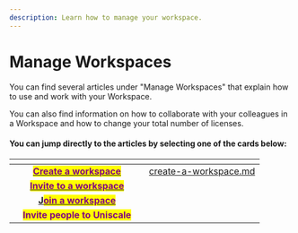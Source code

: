 ```yaml
---
description: Learn how to manage your workspace.
---
```


# Manage Workspaces

You can find several articles under "Manage Workspaces" that explain how to use and work with your Workspace.&#x20;

You can also find information on how to collaborate with your colleagues in a Workspace and how to change your total number of licenses.



#### You can jump directly to the articles by selecting one of the cards below:

<table data-card-size="large" data-view="cards"><thead><tr><th></th><th align="center"></th><th></th><th data-hidden data-card-target data-type="content-ref"></th></tr></thead><tbody><tr><td></td><td align="center"><a href="create-a-workspace.md"><mark style="color:purple;"><strong>Create a workspace</strong></mark></a></td><td></td><td><a href="create-a-workspace.md">create-a-workspace.md</a></td></tr><tr><td></td><td align="center"><a href="invite-to-a-workspace.md"><mark style="color:purple;"><strong>Invite to a workspace</strong></mark></a></td><td></td><td></td></tr><tr><td></td><td align="center"><a href="broken-reference"><strong>J</strong><mark style="color:purple;"><strong>oin a workspace</strong></mark></a></td><td></td><td></td></tr><tr><td></td><td align="center"><mark style="color:purple;"><strong>Invite people to Uniscale</strong></mark></td><td></td><td></td></tr></tbody></table>
